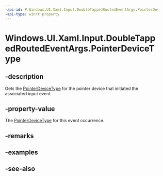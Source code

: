 ```yaml
---
-api-id: P:Windows.UI.Xaml.Input.DoubleTappedRoutedEventArgs.PointerDeviceType
-api-type: winrt property
---
```


<!-- Property syntax
public Windows.Devices.Input.PointerDeviceType PointerDeviceType { get; }
-->

# Windows.UI.Xaml.Input.DoubleTappedRoutedEventArgs.PointerDeviceType

## -description
Gets the [PointerDeviceType](../windows.devices.input/pointerdevicetype.md) for the pointer device that initiated the associated input event.



## -property-value
The [PointerDeviceType](../windows.devices.input/pointerdevicetype.md) for this event occurrence.

## -remarks

## -examples

## -see-also
